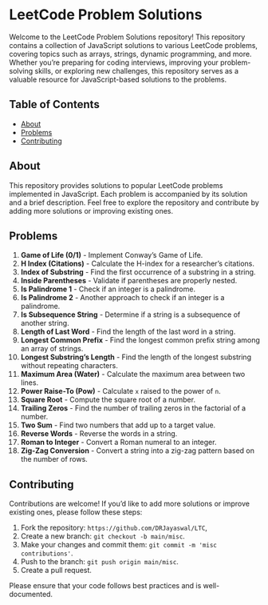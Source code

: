 # LeetCode Problem Solutions

Welcome to the LeetCode Problem Solutions repository! This repository contains a collection of JavaScript solutions to various LeetCode problems, covering topics such as arrays, strings, dynamic programming, and more. Whether you’re preparing for coding interviews, improving your problem-solving skills, or exploring new challenges, this repository serves as a valuable resource for JavaScript-based solutions to the problems.

## Table of Contents
- [About](#about)
- [Problems](#problems)
- [Contributing](#contributing)

## About

This repository provides solutions to popular LeetCode problems implemented in JavaScript. Each problem is accompanied by its solution and a brief description. Feel free to explore the repository and contribute by adding more solutions or improving existing ones.

## Problems

1. **Game of Life (0/1)** - Implement Conway’s Game of Life.
2. **H Index (Citations)** - Calculate the H-index for a researcher’s citations.
3. **Index of Substring** - Find the first occurrence of a substring in a string.
4. **Inside Parentheses** - Validate if parentheses are properly nested.
5. **Is Palindrome 1** - Check if an integer is a palindrome.
6. **Is Palindrome 2** - Another approach to check if an integer is a palindrome.
7. **Is Subsequence String** - Determine if a string is a subsequence of another string.
8. **Length of Last Word** - Find the length of the last word in a string.
9. **Longest Common Prefix** - Find the longest common prefix string among an array of strings.
10. **Longest Substring’s Length** - Find the length of the longest substring without repeating characters.
11. **Maximum Area (Water)** - Calculate the maximum area between two lines.
12. **Power Raise-To (Pow)** - Calculate `x` raised to the power of `n`.
13. **Square Root** - Compute the square root of a number.
14. **Trailing Zeros** - Find the number of trailing zeros in the factorial of a number.
15. **Two Sum** - Find two numbers that add up to a target value.
16. **Reverse Words** - Reverse the words in a string.
17. **Roman to Integer** - Convert a Roman numeral to an integer.
18. **Zig-Zag Conversion** - Convert a string into a zig-zag pattern based on the number of rows.

## Contributing

Contributions are welcome! If you’d like to add more solutions or improve existing ones, please follow these steps:

1. Fork the repository: `https://github.com/DRJayaswal/LTC`,
2. Create a new branch: `git checkout -b main/misc`.
3. Make your changes and commit them: `git commit -m 'misc contributions'`.
4. Push to the branch: `git push origin main/misc`.
5. Create a pull request.

Please ensure that your code follows best practices and is well-documented.

